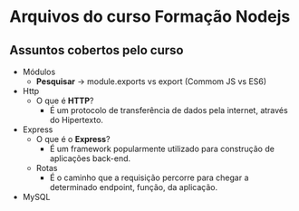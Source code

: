 # Arquivos do curso Formação Nodejs

## Assuntos cobertos pelo curso

- Módulos
  - **Pesquisar** -> module.exports vs export (Commom JS vs ES6)
- Http
  - O que é **HTTP**?
    - É um protocolo de transferência de dados pela internet, através do Hipertexto.
- Express
  - O que é o **Express**?
    - É um framework popularmente utilizado para construção de aplicações back-end.
  - Rotas
    - É o caminho que a requisição percorre para chegar a determinado endpoint, função, da aplicação.
- MySQL
